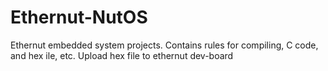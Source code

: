 # Ethernut-NutOS
Ethernut embedded system projects.
Contains rules for compiling, C code, and hex ile, etc.
Upload hex file to ethernut dev-board
